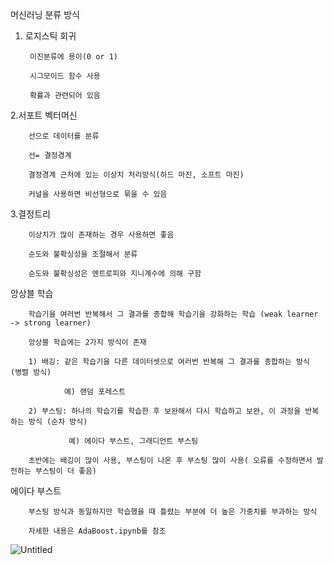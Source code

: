 머신러닝 분류 방식

1. 로지스틱 회귀
   
        이진분류에 용이(0 or 1)
   
        시그모이드 함수 사용
   
        확률과 관련되어 있음

2.서포트 벡터머신

        선으로 데이터를 분류
        
        선= 결정경계
        
        결정경계 근처에 있는 이상치 처리방식(하드 마진, 소프트 마진)
        
        커널을 사용하면 비선형으로 묶을 수 있음
        
3.결정트리

        이상치가 많이 존재하는 경우 사용하면 좋음
        
        순도와 불확싱성을 조절해서 분류
        
        순도와 불확싱성은 엔트로피와 지니계수에 의해 구함

앙상블 학습

        학습기을 여러번 반복해서 그 결과를 종합해 학습기을 강화하는 학습 (weak learner -> strong learner)
        
        앙상블 학습에는 2가지 방식이 존재
        
        1) 배깅: 같은 학습기을 다른 데이터셋으로 여러번 반복해 그 결과를 종합하는 방식 (병렬 방식)
        
                예) 랜덤 포레스트
                
        2) 부스팅: 하나의 학습기를 학습한 후 보완해서 다시 학습하고 보완, 이 과정을 반복하는 방식 (순차 방식)
        
                 예) 에이다 부스트, 그래디언트 부스팅
                 
        초반에는 배깅이 많이 사용, 부스팅이 나온 후 부스팅 많이 사용( 오류를 수정하면서 발전하는 부스팅이 더 좋음)

에이다 부스트

        부스팅 방식과 동일하지만 학습했을 때 틀렸는 부분에 더 높은 가중치를 부과하는 방식

        자세한 내용은 AdaBoost.ipynb를 참조
        
![Untitled](https://github.com/Copy-Fox/Study/assets/154932134/5dafb3a1-bb8d-4898-afb0-14d2f150b349)
        
        
